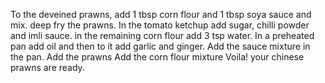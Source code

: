 To the deveined prawns, add 1 tbsp corn flour and 1 tbsp soya sauce and mix.
deep fry the prawns.
In the tomato ketchup add sugar, chilli powder and imli sauce.
in the remaining corn flour add 3 tsp water.
In a preheated pan add oil and then to it add garlic and ginger. 
Add the sauce mixture in the pan.
Add the prawns
Add the corn flour mixture
Voila! your chinese prawns are ready.